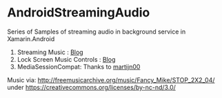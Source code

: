 # AndroidStreamingAudio
Series of Samples of streaming audio in background service in Xamarin.Android

1. Streaming Music : [Blog](http://blog.xamarin.com/background-audio-streaming-with-xamarin.android/)
2. Lock Screen Music Controls : [Blog](http://blog.xamarin.com/lock-screen-music-controls-in-xamarin.android/)
3. MediaSessionCompat: Thanks to [martijn00](http://github.com/martijn00)


Music via: http://freemusicarchive.org/music/Fancy_Mike/STOP_2X2_04/ under https://creativecommons.org/licenses/by-nc-nd/3.0/
